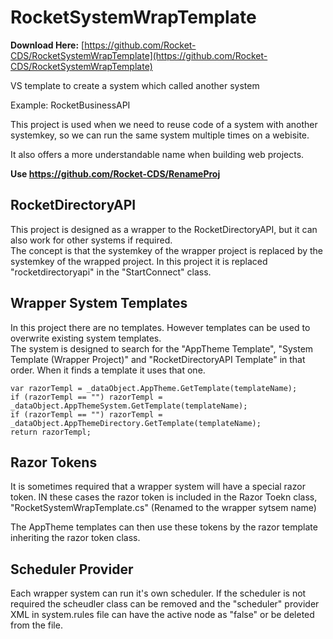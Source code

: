 # RocketSystemWrapTemplate
**Download Here:** [https://github.com/Rocket-CDS/RocketSystemWrapTemplate](https://github.com/Rocket-CDS/RocketSystemWrapTemplate)   

VS template to create a system which called another system

Example: RocketBusinessAPI

This project is used when we need to reuse code of a system with another systemkey, so we can run the same system multiple times on a webisite.  

It also offers a more understandable name when building web projects.  

**Use https://github.com/Rocket-CDS/RenameProj**

## RocketDirectoryAPI
This project is designed as a wrapper to the RocketDirectoryAPI, but it can also work for other systems if required.  
The concept is that the systemkey of the wrapper project is replaced by the systemkey of the wrapped project.  In this project it is replaced "rocketdirectoryapi" in the "StartConnect" class.  

## Wrapper System Templates

In this project there are no templates. However templates can be used to overwrite existing system templates.  
The system is designed to search for the "AppTheme Template", "System Template  (Wrapper Project)" and "RocketDirectoryAPI Template" in that order.  When it finds a template it uses that one.
```
var razorTempl = _dataObject.AppTheme.GetTemplate(templateName);
if (razorTempl == "") razorTempl = _dataObject.AppThemeSystem.GetTemplate(templateName);
if (razorTempl == "") razorTempl = _dataObject.AppThemeDirectory.GetTemplate(templateName);
return razorTempl;
```
## Razor Tokens
It is sometimes required that a wrapper system will have a special razor token.  IN these cases the razor token is included in the Razor Toekn class, "RocketSystemWrapTemplate.cs" (Renamed to the wrapper sytsem name)

The AppTheme templates can then use these tokens by the razor template inheriting the razor token class.   

## Scheduler Provider
Each wrapper system can run it's own scheduler.  If the scheduler is not required the scheudler class can be removed and the "scheduler" provider XML in system.rules file can have the active node as "false" or be deleted from the file.  


